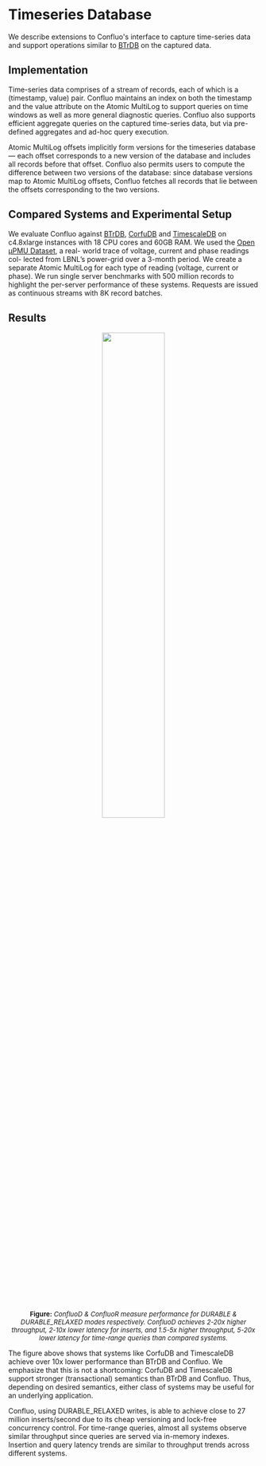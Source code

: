 # Timeseries Database

We describe extensions to Confluo's interface to capture time-series data and
support operations similar to [BTrDB](http://btrdb.io) on the captured data.

## Implementation

Time-series data comprises of a stream of records, each of which is a 
(timestamp, value) pair. Confluo maintains an index on both the timestamp and
the value attribute on the Atomic MultiLog to support queries on time windows 
as well as more general diagnostic queries. Confluo also supports efficient 
aggregate queries on the captured time-series data, but via pre-defined 
aggregates and ad-hoc query execution.

Atomic MultiLog offsets implicitly form versions for the timeseries database — 
each offset corresponds to a new version of the database and includes all 
records before that offset. Confluo also permits users to compute the 
difference between two versions of the database: since database versions map 
to Atomic MultiLog offsets, Confluo fetches all records that lie between the 
offsets corresponding to the two versions.

## Compared Systems and Experimental Setup

We evaluate Confluo against [BTrDB](http://btrdb.io), 
[CorfuDB](https://github.com/CorfuDB/CorfuDB) and 
[TimescaleDB](https://www.timescale.com) on c4.8xlarge instances with 18 CPU 
cores and 60GB RAM. We used the [Open μPMU Dataset](http://powerdata.lbl.gov), 
a real- world trace of voltage, current and phase readings col- lected from 
LBNL’s power-grid over a 3-month period. We create a separate Atomic MultiLog
for each type of reading (voltage, current or phase). We run single server 
benchmarks with 500 million records to highlight the per-server performance of
these systems. Requests are issued as continuous streams with 8K record batches.

## Results

<p align="center">
	<img src="../img/tsdb_perf.png" width="50%" />
</p>
<p align="center">
	<font size="-1"><b>Figure:</b> <em>ConfluoD & ConfluoR measure performance for DURABLE & DURABLE_RELAXED 
	modes respectively. ConfluoD achieves 2-20x higher throughput, 2-10x lower
	latency for inserts, and 1.5-5x higher throughput, 5-20x lower latency for
	time-range queries than compared systems.</em></font>
</p>

The figure above shows that systems like CorfuDB and TimescaleDB achieve over 10x lower performance than BTrDB and Confluo. We emphasize that this is not a shortcoming: CorfuDB and TimescaleDB support stronger (transactional) semantics than BTrDB and Confluo. Thus, depending on desired semantics, either class of systems may be useful for an underlying application.

Confluo, using DURABLE_RELAXED writes, is able to achieve close to 27 million inserts/second due to its cheap versioning and lock-free concurrency control. For time-range queries, almost all systems observe similar throughput since queries are served via in-memory indexes. Insertion and query latency trends are similar to throughput trends across different systems.